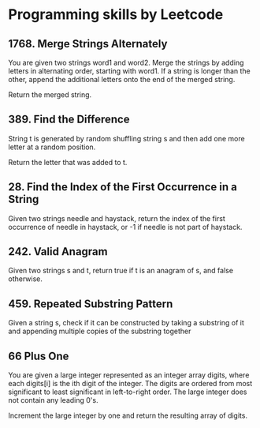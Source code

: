 # **Programming skills by Leetcode**

## 1768. Merge Strings Alternately
You are given two strings word1 and word2. Merge the strings by adding letters 
in alternating order, starting with word1. If a string is longer than the other, 
append the additional letters onto the end of the merged string.

Return the merged string.

## 389. Find the Difference
String t is generated by random shuffling string s and then add one more letter at a random position.

Return the letter that was added to t.

## 28. Find the Index of the First Occurrence in a String
Given two strings needle and haystack, return the index of the first occurrence 
of needle in haystack, or -1 if needle is not part of haystack.

## 242. Valid Anagram
Given two strings s and t, return true if t is an anagram of s, and false otherwise.

## 459. Repeated Substring Pattern
Given a string s, check if it can be constructed by taking a substring of it and appending 
multiple copies of the substring together

## 66 Plus One
You are given a large integer represented as an integer array digits, where each digits[i] 
is the ith digit of the integer. The digits are ordered from most significant to least 
significant in left-to-right order. The large integer does not contain any leading 0's.

Increment the large integer by one and return the resulting array of digits.
